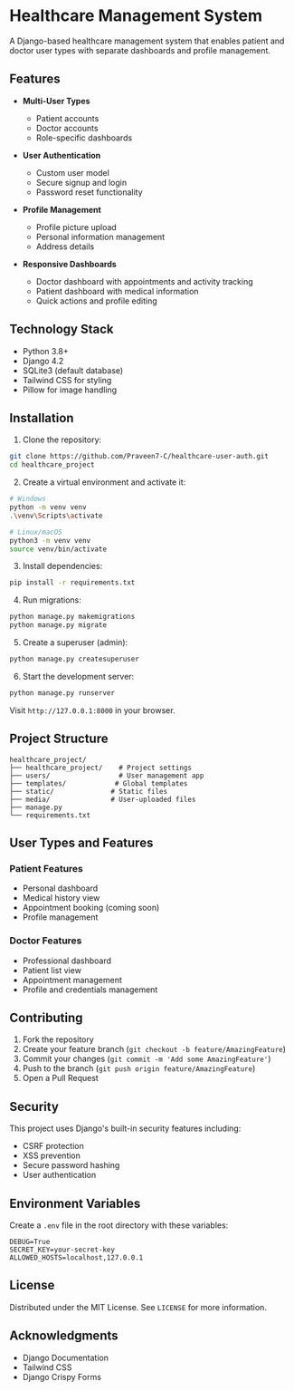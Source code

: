 # Healthcare Management System

A Django-based healthcare management system that enables patient and doctor user types with separate dashboards and profile management.

## Features

- **Multi-User Types**
  - Patient accounts
  - Doctor accounts
  - Role-specific dashboards

- **User Authentication**
  - Custom user model
  - Secure signup and login
  - Password reset functionality

- **Profile Management**
  - Profile picture upload
  - Personal information management
  - Address details

- **Responsive Dashboards**
  - Doctor dashboard with appointments and activity tracking
  - Patient dashboard with medical information
  - Quick actions and profile editing

## Technology Stack

- Python 3.8+
- Django 4.2
- SQLite3 (default database)
- Tailwind CSS for styling
- Pillow for image handling

## Installation

1. Clone the repository:
```bash
git clone https://github.com/Praveen7-C/healthcare-user-auth.git
cd healthcare_project
```

2. Create a virtual environment and activate it:
```bash
# Windows
python -m venv venv
.\venv\Scripts\activate

# Linux/macOS
python3 -m venv venv
source venv/bin/activate
```

3. Install dependencies:
```bash
pip install -r requirements.txt
```

4. Run migrations:
```bash
python manage.py makemigrations
python manage.py migrate
```

5. Create a superuser (admin):
```bash
python manage.py createsuperuser
```

6. Start the development server:
```bash
python manage.py runserver
```

Visit `http://127.0.0.1:8000` in your browser.

## Project Structure

```
healthcare_project/
├── healthcare_project/    # Project settings
├── users/                 # User management app
├── templates/            # Global templates
├── static/              # Static files
├── media/               # User-uploaded files
├── manage.py
└── requirements.txt
```

## User Types and Features

### Patient Features
- Personal dashboard
- Medical history view
- Appointment booking (coming soon)
- Profile management

### Doctor Features
- Professional dashboard
- Patient list view
- Appointment management
- Profile and credentials management

## Contributing

1. Fork the repository
2. Create your feature branch (`git checkout -b feature/AmazingFeature`)
3. Commit your changes (`git commit -m 'Add some AmazingFeature'`)
4. Push to the branch (`git push origin feature/AmazingFeature`)
5. Open a Pull Request

## Security

This project uses Django's built-in security features including:
- CSRF protection
- XSS prevention
- Secure password hashing
- User authentication

## Environment Variables

Create a `.env` file in the root directory with these variables:
```
DEBUG=True
SECRET_KEY=your-secret-key
ALLOWED_HOSTS=localhost,127.0.0.1
```

## License

Distributed under the MIT License. See `LICENSE` for more information.

## Acknowledgments

* Django Documentation
* Tailwind CSS
* Django Crispy Forms
